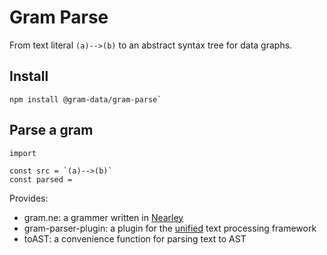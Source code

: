 # Gram Parse

From text literal `(a)-->(b)` to an abstract syntax tree for data graphs. 


## Install

```
npm install @gram-data/gram-parse`
```

## Parse a gram

```
import 

const src = `(a)-->(b)`
const parsed = 
```

Provides:

- gram.ne: a grammer written in [Nearley](https://nearley.js.org)
- gram-parser-plugin: a plugin for the [unified](https://unifiedjs.com/explore/package/unified/) text processing framework
- toAST: a convenience function for parsing text to AST


